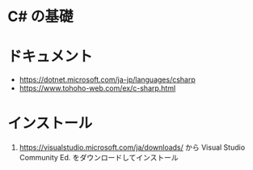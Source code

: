 # C# の基礎
# ドキュメント
- https://dotnet.microsoft.com/ja-jp/languages/csharp
- https://www.tohoho-web.com/ex/c-sharp.html
# インストール
1. https://visualstudio.microsoft.com/ja/downloads/ から Visual Studio Community Ed. をダウンロードしてインストール
